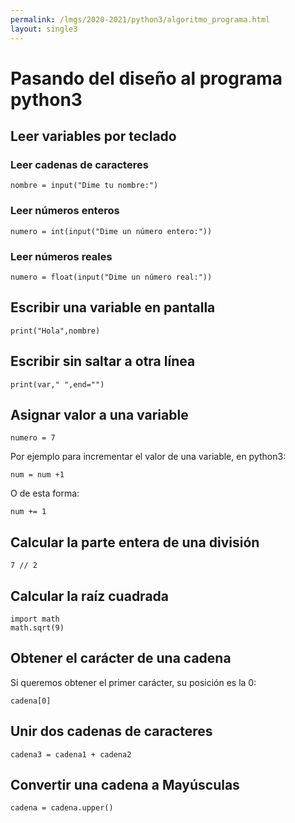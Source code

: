 ```yaml
---
permalink: /lmgs/2020-2021/python3/algoritmo_programa.html
layout: single3
---
```


# Pasando del diseño al programa python3

## Leer variables por teclado

### Leer cadenas de caracteres

    nombre = input("Dime tu nombre:")

### Leer números enteros

    numero = int(input("Dime un número entero:"))

### Leer números reales

    numero = float(input("Dime un número real:"))

## Escribir una variable en pantalla

    print("Hola",nombre)

## Escribir sin saltar a otra línea

    print(var," ",end="")


## Asignar valor a una variable

    numero = 7

Por ejemplo para incrementar el valor de una variable, en python3:

    num = num +1

O de esta forma:

    num += 1

## Calcular la parte entera de una división

    7 // 2

## Calcular la raíz cuadrada

    import math
    math.sqrt(9)

## Obtener el carácter de una cadena

Si queremos obtener el primer carácter, su posición es la 0:

    cadena[0]

## Unir dos cadenas de caracteres

    cadena3 = cadena1 + cadena2

## Convertir una cadena a Mayúsculas

    cadena = cadena.upper()

